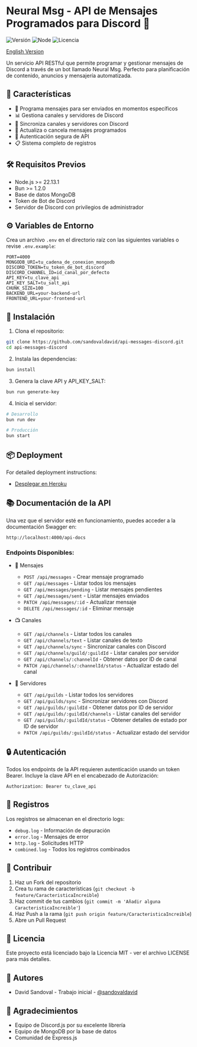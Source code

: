 # Neural Msg - API de Mensajes Programados para Discord 🤖

![Versión](https://img.shields.io/badge/version-1.0.0-blue.svg)
![Node](https://img.shields.io/badge/node-%3E%3D22.13.1-brightgreen)
![Licencia](https://img.shields.io/badge/license-MIT-green)

[English Version](README.md)

Un servicio API RESTful que permite programar y gestionar mensajes de Discord a través de un bot llamado Neural Msg. Perfecto para planificación de contenido, anuncios y mensajería automatizada.

## 🌟 Características

-   📅 Programa mensajes para ser enviados en momentos específicos
-   📊 Gestiona canales y servidores de Discord
-   🔄 Sincroniza canales y servidores con Discord
-   📝 Actualiza o cancela mensajes programados
-   🔐 Autenticación segura de API
-   📋 Sistema completo de registros

## 🛠️ Requisitos Previos

-   Node.js >= 22.13.1
-   Bun >= 1.2.0
-   Base de datos MongoDB
-   Token de Bot de Discord
-   Servidor de Discord con privilegios de administrador

## ⚙️ Variables de Entorno

Crea un archivo `.env` en el directorio raíz con las siguientes variables o revise `.env.example`:

```env
PORT=4000
MONGODB_URI=tu_cadena_de_conexion_mongodb
DISCORD_TOKEN=tu_token_de_bot_discord
DISCORD_CHANNEL_ID=id_canal_por_defecto
API_KEY=tu_clave_api
API_KEY_SALT=tu_salt_api
CHUNK_SIZE=100
BACKEND_URL=your-backend-url
FRONTEND_URL=your-frontend-url
```

## 🚀 Instalación

1. Clona el repositorio:

```bash
git clone https://github.com/sandovaldavid/api-messages-discord.git
cd api-messages-discord
```

2. Instala las dependencias:

```bash
bun install
```

3. Genera la clave API y API_KEY_SALT:

```bash
bun run generate-key
```

4. Inicia el servidor:

```bash
# Desarrollo
bun run dev

# Producción
bun start
```

## 📦 Deployment

For detailed deployment instructions:

-   [Desplegar en Heroku](deploy-heroku.es.md)

## 📚 Documentación de la API

Una vez que el servidor esté en funcionamiento, puedes acceder a la documentación Swagger en:

```
http://localhost:4000/api-docs
```

### Endpoints Disponibles:

-   📨 Mensajes

    -   `POST /api/messages` - Crear mensaje programado
    -   `GET /api/messages` - Listar todos los mensajes
    -   `GET /api/messages/pending` - Listar mensajes pendientes
    -   `GET /api/messages/sent` - Listar mensajes enviados
    -   `PATCH /api/messages/:id` - Actualizar mensaje
    -   `DELETE /api/messages/:id` - Eliminar mensaje

-   📺 Canales

    -   `GET /api/channels` - Listar todos los canales
    -   `GET /api/channels/text` - Listar canales de texto
    -   `GET /api/channels/sync` - Sincronizar canales con Discord
    -   `GET /api/channels/guild/:guildId` - Listar canales por servidor
    -   `GET /api/channels/:channelId` - Obtener datos por ID de canal
    -   `PATCH /api/channels/:channelId/status` - Actualizar estado del canal

-   🏰 Servidores
    -   `GET /api/guilds` - Listar todos los servidores
    -   `GET /api/guilds/sync` - Sincronizar servidores con Discord
    -   `GET /api/guilds/:guildId` - Obtener datos por ID de servidor
    -   `GET /api/guilds/:guildId/channels` - Listar canales del servidor
    -   `GET /api/guilds/:guildId/status` - Obtener detalles de estado por ID de servidor
    -   `PATCH /api/guilds/:guildId/status` - Actualizar estado del servidor

## 🔒 Autenticación

Todos los endpoints de la API requieren autenticación usando un token Bearer. Incluye la clave API en el encabezado de Autorización:

```http
Authorization: Bearer tu_clave_api
```

## 📝 Registros

Los registros se almacenan en el directorio logs:

-   `debug.log` - Información de depuración
-   `error.log` - Mensajes de error
-   `http.log` - Solicitudes HTTP
-   `combined.log` - Todos los registros combinados

## 🤝 Contribuir

1. Haz un Fork del repositorio
2. Crea tu rama de características (`git checkout -b feature/CaracteristicaIncreible`)
3. Haz commit de tus cambios (`git commit -m 'Añadir alguna CaracteristicaIncreible'`)
4. Haz Push a la rama (`git push origin feature/CaracteristicaIncreible`)
5. Abre un Pull Request

## 📄 Licencia

Este proyecto está licenciado bajo la Licencia MIT - ver el archivo LICENSE para más detalles.

## 👥 Autores

-   David Sandoval - Trabajo inicial - [@sandovaldavid](https://github.com/sandovaldavid)

## 🙏 Agradecimientos

-   Equipo de Discord.js por su excelente librería
-   Equipo de MongoDB por la base de datos
-   Comunidad de Express.js
